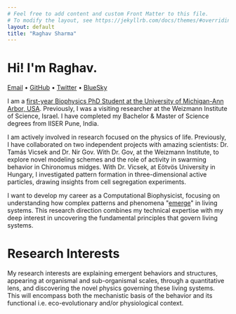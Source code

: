 ```yaml
---
# Feel free to add content and custom Front Matter to this file.
# To modify the layout, see https://jekyllrb.com/docs/themes/#overriding-theme-defaults
layout: default
title: "Raghav Sharma"
---
```

# Hi! I'm Raghav. 

<a href="mailto:raghavin@umich.edu">Email</a> • 
<a href="https://github.com/shagird">GitHub</a> • 
<a href="https://x.com/shagird_e_hind">Twitter</a> • 
<a href="https://bsky.app/profile/shagird.bsky.social">BlueSky</a>

I am a [first-year Biophysics PhD Student at the University of Michigan-Ann Arbor, USA](https://lsa.umich.edu/biophysics/people/grad-students/raghav-sharma.html). Previously, I was a visiting researcher at the Weizmann Institute of Science, Israel. I have completed my Bachelor & Master of Science degrees from IISER Pune, India. 

I am actively involved in research focused on the physics of life. Previously, I have collaborated on two independent projects with amazing scientists: Dr. Tamás Vicsek and Dr. Nir Gov. With Dr. Gov, at the Weizmann Institute, to explore novel modeling schemes and the role of activity in swarming behavior in Chironomus midges. With Dr. Vicsek, at Eötvös University in Hungary, I investigated pattern formation in three-dimensional active particles, drawing insights from cell segregation experiments. 

I want to develop my career as a Computational Biophysicist, focusing on understanding how complex patterns and phenomena "[emerge](https://www.templeton.org/news/what-is-emergence)" in living systems. This research direction combines my technical expertise with my deep interest in uncovering the fundamental principles that govern living systems. 

# Research Interests 
My research interests are explaining emergent behaviors and structures, appearing at organismal and sub-organismal scales, through a quantitative lens, and discovering the novel physics governing these living systems. This will encompass both the mechanistic basis of the behavior and its functional i.e. eco-evolutionary and/or physiological context.